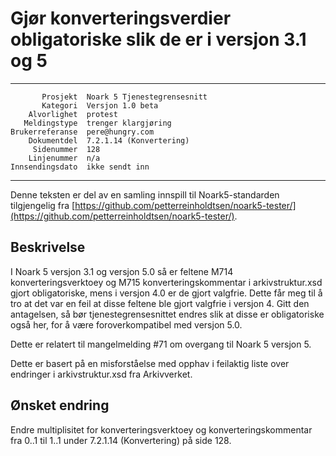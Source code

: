 Gjør konverteringsverdier obligatoriske slik de er i versjon 3.1 og 5
=====================================================================

 ------------------  ---------------------------------
           Prosjekt  Noark 5 Tjenestegrensesnitt
           Kategori  Versjon 1.0 beta
        Alvorlighet  protest
       Meldingstype  trenger klargjøring
    Brukerreferanse  pere@hungry.com
        Dokumentdel  7.2.1.14 (Konvertering)
         Sidenummer  128
        Linjenummer  n/a
    Innsendingsdato  ikke sendt inn
 ------------------  ---------------------------------

Denne teksten er del av en samling innspill til Noark5-standarden
tilgjengelig fra [https://github.com/petterreinholdtsen/noark5-tester/](https://github.com/petterreinholdtsen/noark5-tester/).

Beskrivelse
-----------

I Noark 5 versjon 3.1 og versjon 5.0 så er feltene M714
konverteringsverktoey og M715 konverteringskommentar i
arkivstruktur.xsd gjort obligatoriske, mens i versjon 4.0 er de gjort
valgfrie.  Dette får meg til å tro at det var en feil at disse feltene
ble gjort valgfrie i versjon 4.  Gitt den antagelsen, så bør
tjenestegrensesnittet endres slik at disse er obligatoriske også her,
for å være foroverkompatibel med versjon 5.0.

Dette er relatert til mangelmelding #71 om overgang til Noark 5
versjon 5.

Dette er basert på en misforståelse med opphav i feilaktig liste over
endringer i arkivstruktur.xsd fra Arkivverket.

Ønsket endring
--------------

Endre multiplisitet for konverteringsverktoey og
konverteringskommentar fra 0..1 til 1..1 under 7.2.1.14 (Konvertering)
på side 128.
